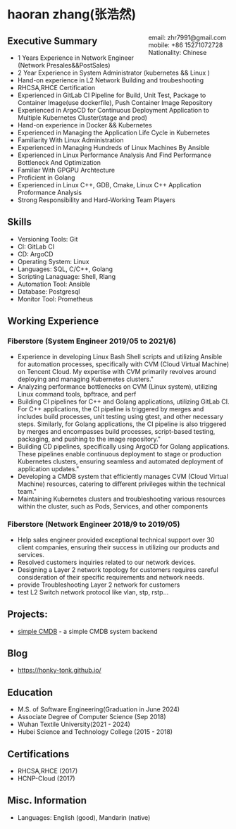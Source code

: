 
# haoran zhang(张浩然)  

<span style="float:right;padding:7px"> 
  email: zhr7991@gmail.com <br> mobile: +86 15271072728 <br> Nationality: Chinese
</span>



## Executive Summary

* 1 Years Experience in Network Engineer (Network Presales&&PostSales)
* 2 Year Experience in System Administrator  (kubernetes && Linux ) 
* Hand-on experience in L2 Network Building and troubeshooting
* RHCSA,RHCE Certification
* Experienced in GitLab CI Pipeline for Build, Unit Test, Package to Container Image(use dockerfile), Push Container Image Repository
* Experienced in ArgoCD for Continuous Deployment Application to Multiple Kubernetes Cluster(stage and prod)
* Hand-on experience in Docker && Kubernetes
* Experienced in Managing the Application Life Cycle in Kubernetes
* Familiarity With Linux Administration
* Experienced in Managing Hundreds of Linux Machines By Ansible
* Experienced in Linux Performance Analysis And Find Performance Bottleneck And Optimization
* Familiar With GPGPU Archtecture
* Proficient in Golang
* Experienced in Linux C++, GDB, Cmake, Linux C++ Application Proformance Analysis
* Strong Responsibility and Hard-Working Team Players


## Skills
* Versioning Tools: Git
* CI: GitLab CI
* CD: ArgoCD
* Operating System: Linux
* Languages: SQL, C/C++, Golang
* Scripting Lanaguage: Shell, Rlang
* Automation Tool: Ansible
* Database: Postgresql
* Monitor Tool: Prometheus

## Working Experience

### Fiberstore (System Engineer 2019/05 to 2021/6) 

* Experience in developing Linux Bash Shell scripts and utilizing Ansible for automation processes, specifically with CVM (Cloud Virtual Machine) on Tencent Cloud. My expertise with CVM primarily revolves around deploying and managing Kubernetes clusters."
* Analyzing performance bottlenecks on CVM (Linux system), utilizing Linux command tools, bpftrace, and perf
* Building CI pipelines for C++ and Golang applications, utilizing GitLab CI. For C++ applications, the CI pipeline is triggered by merges and includes build processes, unit testing using gtest, and other necessary steps. Similarly, for Golang applications, the CI pipeline is also triggered by merges and encompasses build processes, script-based testing, packaging, and pushing to the image repository."
* Building CD pipelines, specifically using ArgoCD for Golang applications. These pipelines enable continuous deployment to stage or production Kubernetes clusters, ensuring seamless and automated deployment of application updates."
* Developing a CMDB system that efficiently manages CVM (Cloud Virtual Machine) resources, catering to different privileges within the technical team."
* Maintaining Kubernetes clusters and troubleshooting various resources within the cluster, such as Pods, Services, and other components

### Fiberstore (Network Engineer 2018/9 to 2019/05)

* Help sales engineer provided exceptional technical support over 30 client companies, ensuring their success in utilizing our products and services.
* Resolved customers inquiries related to our network devices.
* Designing a Layer 2 network topology for customers requires careful consideration of their specific requirements and network needs.  
* provide Troubleshooting Layer 2  network for customers
* test L2 Switch network protocol like vlan, stp, rstp...

## Projects: 

* [simple CMDB](https://github.com/honky-tonk/cmdb_backend) - a simple CMDB system backend

## Blog
* https://honky-tonk.github.io/

## Education 

* M.S. of Software Engineering(Graduation in June 2024)
* Associate Degree of Computer Science (Sep 2018)
* Wuhan Textile University(2021 - 2024)
* Hubei Science and Technology College (2015 - 2018)

## Certifications

* RHCSA,RHCE (2017)
* HCNP-Cloud (2017)


## Misc. Information

* Languages: English (good), Mandarin (native)
